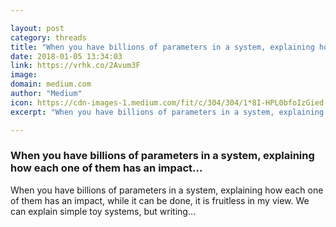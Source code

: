 ```yaml
---

layout: post
category: threads
title: "When you have billions of parameters in a system, explaining how each one of them has an impact…"
date: 2018-01-05 13:34:03
link: https://vrhk.co/2Avum3F
image: 
domain: medium.com
author: "Medium"
icon: https://cdn-images-1.medium.com/fit/c/304/304/1*8I-HPL0bfoIzGied-dzOvA.png
excerpt: "When you have billions of parameters in a system, explaining how each one of them has an impact, while it can be done, it is fruitless in my view. We can explain simple toy systems, but writing…"

---
```


### When you have billions of parameters in a system, explaining how each one of them has an impact…

When you have billions of parameters in a system, explaining how each one of them has an impact, while it can be done, it is fruitless in my view. We can explain simple toy systems, but writing…